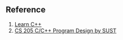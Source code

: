 ## Reference

1. [Learn C++](https://www.learncpp.com/)
2. [CS 205 C/C++ Program Design by SUST](https://github.com/ShiqiYu/CPP)
